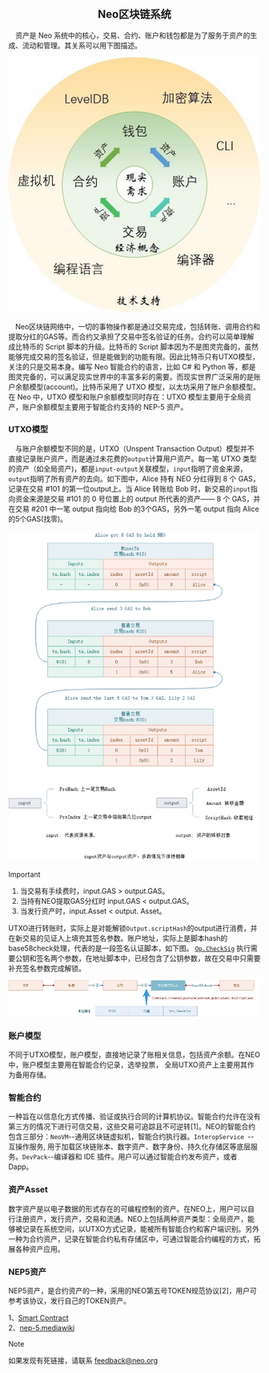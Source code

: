<center><h2>Neo区块链系统</h2></center>
　资产是 Neo 系统中的核心，交易、合约、账户和钱包都是为了服务于资产的生成、流动和管理。其关系可以用下图描述。

[![neo system](../../images/blockchain/system.jpg)](../../images/blockchain/system.jpg)

　Neo区块链网络中，一切的事物操作都是通过交易完成，包括转账、调用合约和提取分红的GAS等。而合约又承担了交易中签名验证的任务。合约可以简单理解成比特币的 Script 脚本的升级。比特币的 Script 脚本因为不是图灵完备的，虽然能够完成交易的签名验证，但是能做到的功能有限。因此比特币只有UTXO模型，关注的只是交易本身。编写 Neo 智能合约的语言，比如 C# 和 Python 等，都是图灵完备的，可以满足现实世界中的丰富多彩的需要。而现实世界广泛采用的是账户余额模型(account)。比特币采用了 UTXO 模型，以太坊采用了账户余额模型。在 Neo 中，UTXO 模型和账户余额模型同时存在：UTXO 模型主要用于全局资产，账户余额模型主要用于智能合约支持的 NEP-5 资产。

<!-- 　Neo中的账户实际就是地址。这个地址可以是一个私钥对应的地址，用于 UTXO，也可以是智能合约的地址，用于调用执行智能合约。私钥对应的地址实际就是私钥通过一系列加密算法运算最后求得的一个 hash 值，过程见下图。智能合约的地址是如果算得得呢？也请见下图。

[![address](../../images/blockchain/address.jpg)](../../images/blockchain/address.jpg)

　在Neo钱包中存放了各种资产，包括 NEO、GAS和各种 NEP-5 资产。存放的形式其实就是 hash 地址。比如下图： 

[![account gui](../../images/blockchain/account-gui.jpg)](../../images/blockchain/account-gui.jpg) -->

### **UTXO模型**

　与账户余额模型不同的是，UTXO（Unspent Transaction Output）模型并不直接记录账户资产，而是通过未花费的`output`计算用户资产。每一笔 UTXO 类型的资产（如全局资产)，都是`input-output`关联模型，`input`指明了资金来源，`output`指明了所有资产的去向。如下图中，Alice 持有 NEO 分红得到 8 个 GAS，记录在交易 #101 的第一位output上。当 Alice 转账给 Bob 时，新交易的`input`指向资金来源是交易 #101 的 0 号位置上的 output 所代表的资产—— 8 个 GAS，并在交易 #201 中一笔 output 指向给 Bob 的3个GAS，另外一笔 output 指向 Alice 的5个GAS(找零)。

[![utxo](../../images/blockchain/utxo.jpg)](../../images/blockchain/utxo.jpg)

> [!IMPORTANT]
> 1. 当交易有手续费时，input.GAS > output.GAS。
> 2. 当持有NEO提取GAS分红时 input.GAS < output.GAS。
> 3. 当发行资产时，input.Asset < output. Asset。

UTXO进行转账时，实际上是对能解锁`Output.scriptHash`的output进行消费，并在新交易的见证人上填充其签名参数。账户地址，实际上是脚本hash的base58check处理，代表的是一段签名认证脚本，如下图。 [`Op.CheckSig`](../neo_vm.md#checksig) 执行需要公钥和签名两个参数，在地址脚本中，已经包含了公钥参数，故在交易中只需要补充签名参数完成解锁。

[![utxo](../../images/blockchain/account_scripthash.jpg)](../../images/blockchain/account_scripthash.jpg)

### **账户模型**

<!-- 在智能合约部分详述。这里需要讨论一下与以太坊的区别。 -->

不同于UTXO模型，账户模型，直接地记录了账相关信息，包括资产余额。在NEO中，账户模型主要用在智能合约记录，选举投票，
全局UTXO资产上主要用其作为备用存储。

### **智能合约**

<!-- 这里介绍的是具体概念。设计的细节请见smart contract部分。 -->

一种旨在以信息化方式传播、验证或执行合同的计算机协议。智能合约允许在没有第三方的情况下进行可信交易，这些交易可追踪且不可逆转[1]。NEO的智能合约包含三部分：`NeoVM`--通用区块链虚拟机，智能合约执行器。`InteropService `--互操作服务, 用于加载区块链账本、数字资产、数字身份、持久化存储区等底层服务。`DevPack`--编译器和 IDE 插件。用户可以通过智能合约发布资产，或者Dapp。


### **资产Asset**

  <!-- 这里仅描述资产。具体数据结构请见asset部分。 -->

数字资产是以电子数据的形式存在的可编程控制的资产。在NEO上，用户可以自行注册资产，发行资产，交易和流通。NEO上包括两种资产类型：全局资产，能够被记录在系统空间，以UTXO方式记录，能被所有智能合约和客户端识别。另外一种为合约资产，记录在智能合约私有存储区中，可通过智能合约编程的方式，拓展各种资产应用。


### **NEP5资产**

NEP5资产，是合约资产的一种，采用的NEO第五号TOKEN规范协议[2]，用户可参考该协议，发行自己的TOKEN资产。

<!-- 这里介绍NEP5资产。与智能合约的关系。NEP5资产的具体设计请见nep5asset部分，而如何生成一个NEP5资产见transaction部分举例(例2)。 -->



1、[Smart Contract](https://en.wikipedia.org/wiki/Smart_contract) <br/>
2、[nep-5.mediawiki](https://github.com/neo-project/proposals/blob/master/nep-5.mediawiki)



> [!NOTE]
> 如果发现有死链接，请联系 <feedback@neo.org>

